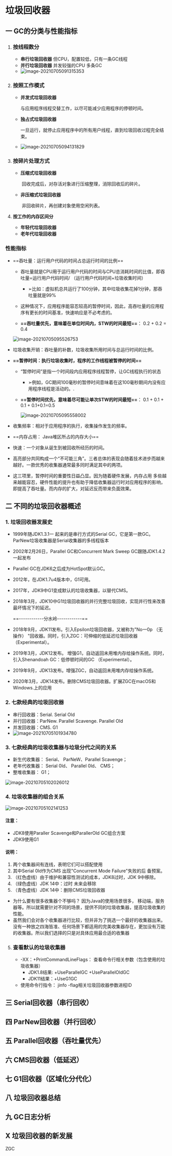 # 垃圾回收器

## 一 GC的分类与性能指标

1. ### **按线程数分**

   - **串行垃圾回收器** 但CPU，配置较低，只有一条GC线程 
   - **并行垃圾回收器** 并发较强的CPU 多条GC
   - ![image-20210705091315353](https://gitee.com/ShaoxiongDu/imageBed/raw/master/image-20210705091315353.png)

2. ### **按照工作模式**

   - **并发式垃圾回收器**

     与应用程序线程交替工作，以尽可能减少应用程序的停顿时间。

   - **独占式垃圾回收器**

     一旦运行，就停止应用程序中的所有用户线程，直到垃圾回收过程完全结束。

   - ![image-20210705094131829](https://gitee.com/ShaoxiongDu/imageBed/raw/master/image-20210705094131829.png)

3. ### **按碎片处理方式**

   - **压缩式垃圾回收器**

     ​	回收完成后，对存活对象进行压缩整理，消除回收后的碎片。

   - **非压缩式垃圾回收器**

     ​	非回收碎片，再创建对象使用空闲列表。

4. **按工作的内存区间分**

   - **年轻代垃圾回收器**
   - **老年代垃圾回收器**

### 性能指标

- ==吞吐量：运行用户代码的时间占总运行时间的比例==

  - 吞吐量就是CPU用于运行用户代码的时间与CPU总消耗时间的比值，即吞吐量=运行用户代码时间/ （运行用户代码时间+垃圾收集时间）
    - ➢比如：虚拟机总共运行了100分钟，其中垃圾收集花掉1分钟，那吞吐量就是99%
  - 这种情况下，应用程序能容忍较高的暂停时间，因此，高吞吐量的应用程序有更长的时间基准，快速响应是不必考虑的。

  - **==吞吐量优先，意味着在单位时间内，STW的时间最短==**： 0.2 + 0.2 = 0.4


  ![image-20210705095526753](https://gitee.com/ShaoxiongDu/imageBed/raw/master/image-20210705095526753.png)

- 垃圾收集开销：吞吐量的补数，垃圾收集所用时间与总运行时间的比例。

- **==暂停时间：执行垃圾收集时，程序的工作线程被暂停的时间==**

  - “暂停时间”是指一个时间段内应用程序线程暂停，让GC线程执行的状态

    - ➢例如，GC期间100毫秒的暂停时间意味着在这100毫秒期间内没有应用程序线程是活动的。.

  - **==暂停时间优先，意味着尽可能让单次STW的时间最短==**： 0.1 + 0.1 + 0.1 + 0.1+0.1=0.5

    ![image-20210705095558002](https://gitee.com/ShaoxiongDu/imageBed/raw/master/image-20210705095558002.png)

- 收集频率：相对于应用程序的执行，收集操作发生的频率。

- ==内存占用： Java堆区所占的内存大小==

- 快速：一个对象从诞生到被回收所经历的时间。


- 高亮部分共同构成一个“不可能三角”。三者总体的表现会随着技术进步而越来越好。一款优秀的收集器通常最多同时满足其中的两项。

- 这三项里，暂停时间的重要性日益凸显。因为随着硬件发展，内存占用 多些越来越能容忍，硬件性能的提升也有助于降低收集器运行时对应用程序的影响，即提高了吞吐量。而内存的扩大，对延迟反而带来负面效果。


## 二 不同的垃圾回收器概述

### 1. 垃圾回收器发展史

- 1999年随JDK1.3.1一 起来的是串行方式的Serial GC，它是第一款GC。ParNew垃圾收集器是Serial收集器的多线程版本

- 2002年2月26日，Parallel GC和Concurrent Mark Sweep GC跟随JDK1.4.2一起发布

- Parallel GC在JDK6之后成为HotSpot默认GC。

- 2012年，在JDK1.7u4版本中，G1可用。

- 2017年，JDK9中G1变成默认的垃圾收集器，以替代CMS。

- 2018年3月，JDK10中G1垃圾回收器的并行完整垃圾回收，实现并行性来改善最坏情况下的延迟。

  ==------------分水岭------------==

- 2018年9月，JDK11发布。引入Epsilon垃圾回收器，又被称为"No一0p （无操作） "回收器。同时，引入ZGC：可伸缩的低延迟垃圾回收器（Experimental）。

- 2019年3月，JDK12发布。 增强G1，自动返回未用堆内存给操作系统。同时，引入Shenandoah GC：低停顿时间的GC （Experimental）。

- 2019年9月，JDK13发布。增强ZGC，自动返回未用堆内存给操作系统。

- 2020年3月，JDK14发布。删除CMS垃圾回收器。扩展ZGC在macOS和Windows.上的应用

### 2.  七款经典的垃圾回收器

- 串行回收器：Serial. Serial Old
- 并行回收器：ParNew. Parallel Scavenge. Parallel Old
- 并发回收器：CMS. G1
- ![image-20210705101934780](https://gitee.com/ShaoxiongDu/imageBed/raw/master/image-20210705101934780.png)

###  3. 七款经典的垃圾收集器与垃圾分代之间的关系

- 新生代收集器： Serial、 ParNeW、Parallel Scavenge；
- 老年代收集器： Serial 0ld、 Parallel 0ld、 CMS；
- 整堆收集器： G1；

![image-20210705102026012](https://gitee.com/ShaoxiongDu/imageBed/raw/master/image-20210705102026012.png)

### 4. 垃圾收集器的组合关系

![image-20210705102141253](https://gitee.com/ShaoxiongDu/imageBed/raw/master/image-20210705102141253.png)

#### 注意： 

- JDK8使用Paraller Scavenge和ParallerOld GC组合方案 
- JDK9使用G1

#### 说明：

1. 两个收集器间有连线，表明它们可以搭配使用
2. 其中Serial 0ld作为CMS 出现"Concurrent Mode Failure"失败的后 备预案。 
3. （红色虚线）由于维护和兼容性测试的成本，JDK8过时，JDK 9中移除。
4. （绿色虚线）JDK 14中：过时 未来会移除
5. （青色虚线）JDK 14中：删除CMS垃圾回收器 

- 为什么要有很多收集器个不够吗？ 因为Java的使用场景很多， 移动端，服务器等。所以就需要针对不同的场景，提供不同的垃圾收集器，提高垃圾收集的性能。
- 虽然我们会对各个收集器进行比较，但并非为了挑选一个最好的收集器出来。没有一种放之四海皆准、任何场景下都适用的完美收集器存在，更加没有万能的收集器。所以我们选择的只是对具体应用最合适的收集器

5. ### **查看默认的垃圾收集器**
   - -XX：+PrintCommandLineFlags： 查看命令行相关参数（包含使用的垃圾收集器）
     - JDK1.8结果:  +UseParallelGC  +UseParallelOldGC
     - JDK11结果：+UseG1GC
   - 使用命令行指令： jinfo -flag相关垃圾回收器参数进程ID

## 三 Serial回收器（串行回收）

## 四 ParNew回收器（并行回收）

## 五 Parallel回收器（吞吐量优先）

## 六 CMS回收器（低延迟）

## 七 G1回收器（区域化分代化）

## 八 垃圾回收器总结

## 九 GC日志分析

## X 垃圾回收器的新发展

ZGC

